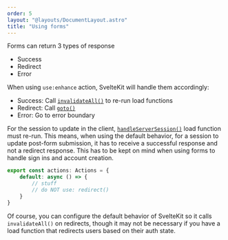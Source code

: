 ```yaml
---
order: 5
layout: "@layouts/DocumentLayout.astro"
title: "Using forms"
---
```


Forms can return 3 types of response

- Success
- Redirect
- Error

When using `use:enhance` action, SvelteKit will handle them accordingly:

- Success: Call [`invalidateAll()`]() to re-run load functions
- Redirect: Call [`goto()`]()
- Error: Go to error boundary

For the session to update in the client, [`handleServerSession()`]() load function must re-run. This means, when using the default behavior, for a session to update post-form submission, it has to receive a successful response and not a redirect response. This has to be kept on mind when using forms to handle sign ins and account creation.

```ts
export const actions: Actions = {
    default: async () => {
        // stuff
        // do NOT use: redirect()
    }
}
```

Of course, you can configure the default behavior of SvelteKit so it calls `invalidateAll()` on redirects, though it may not be necessary if you have a load function that redirects users based on their auth state.